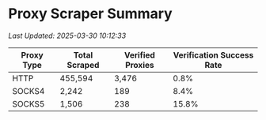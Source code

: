# Proxy Scraper Summary

_Last Updated: 2025-03-30 10:12:33_

| Proxy Type | Total Scraped | Verified Proxies | Verification Success Rate |
|------------|--------------|------------------|--------------------------|
| HTTP | 455,594 | 3,476 | 0.8% |
| SOCKS4 | 2,242 | 189 | 8.4% |
| SOCKS5 | 1,506 | 238 | 15.8% |
